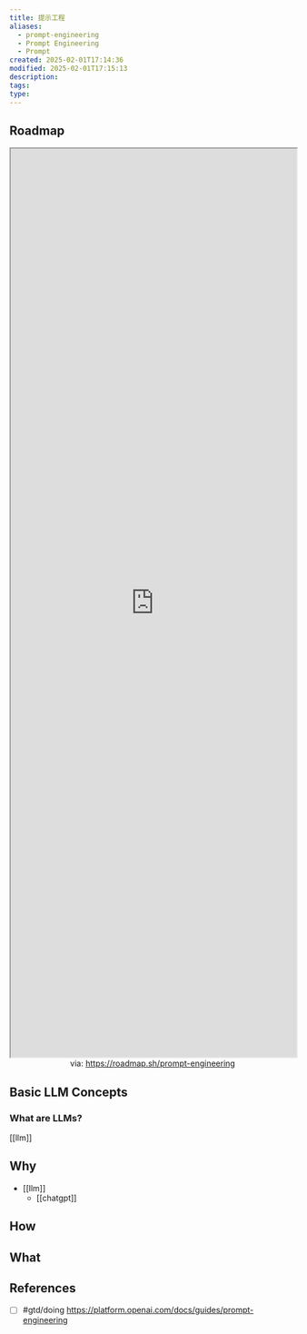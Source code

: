 ```yaml
---
title: 提示工程
aliases:
  - prompt-engineering
  - Prompt Engineering
  - Prompt
created: 2025-02-01T17:14:36
modified: 2025-02-01T17:15:13
description: 
tags: 
type:
---
```

## Roadmap

<iframe src='https://roadmap.sh/prompt-engineering' style='height:40vh;width:100%' class='iframe-radius' allow='fullscreen'></iframe>
<center>via: <a href='https://roadmap.sh/prompt-engineering' target='_blank' class='external-link'>https://roadmap.sh/prompt-engineering</a></center>

## Basic LLM Concepts
### What are LLMs?

[[llm]]







## Why

- [[llm]]
    - [[chatgpt]]

## How

## What

## References

- [ ] #gtd/doing https://platform.openai.com/docs/guides/prompt-engineering  

